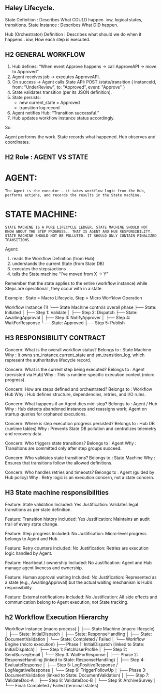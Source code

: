 ## Haley Lifecycle.

State Definition : Describes What COULD happen. iow, logical states, transitions.
State Instance : Describes What DID happen.

Hub (Orchestrator) Definition : Describes what should we do when it happens.. iow, How each step is executed.

## H2 GENERAL WORKFLOW

1.  Hub defines: “When event Approve happens → call ApproveAPI → move to Approved”
2.  Agent receives job → executes ApproveAPI.
3.  On success → Agent calls State API:
       POST /state/transition
       { instanceId, from: "UnderReview", to: "Approved", event: "Approve" }
4.  State validates transition (per its JSON definition).
5.  State persists:
       - new current_state = Approved
       - transition log record
6.  Agent notifies Hub: “Transition successful.”
7.  Hub updates workflow instance status accordingly.

So:

Agent performs the work.
State records what happened.
Hub observes and coordinates.

## H2 Role : AGENT VS STATE

# AGENT: 
    The Agent is the executor — it takes workflow logic from the Hub, performs actions, and records the results in the State machine.

# STATE MACHINE:
    STATE MACHINE IS A PURE LIFECYCLE LEDGER. STATE MACHINE SHOULD NOT KNOW ABOUT THE STEP PROGRESS.. THAT IS AGENT AND HUB RESPONSIBILITY. STATE MACHINE SHOULD NOT BE POLLUTED. IT SHOULD ONLY CONTAIN FINALIZED TRANSITIONS.


Agent:

1. reads the Workflow Definition (from Hub)
2. understands the current State (from State DB)
3. executes the steps/actions
4. tells the State machine “I’ve moved from X → Y”

Remember that the state applies to the entire (workflow instance) while Steps are operational , they occur with in a state.

Example : State = Macro Lifecycle, Step = Micro Worfklow Operation

Workflow Instance (1)
└── State Machine controls overall phase
    ├── State: Initiated
    │   ├── Step 1: Validate
    │   ├── Step 2: Dispatch
    ├── State: AwaitingApproval
    │   ├── Step 3: NotifyApprover
    │   ├── Step 4: WaitForResponse
    └── State: Approved
        ├── Step 5: Publish

## H3 RESPONSIBILITY CONTRACT

Concern: What is the overall workflow status?
Belongs to : State Machine
Why : It owns sm_instance.current_state and sm_transition_log, which represent the authoritative lifecycle record.

Concern: What is the current step being executed?
Belongs to : Agent (persisted via Hub)
Why : This is runtime-specific execution context (micro progress).

Concern: How are steps defined and orchestrated?
Belongs to : Workflow Hub
Why : Hub defines structure, dependencies, retries, and I/O rules.

Concern: What happens if an Agent dies mid-step?
Belongs to : Agent / Hub
Why : Hub detects abandoned instances and reassigns work; Agent on startup queries for orphaned executions.

Concern: Where is step execution progress persisted?
Belongs to : Hub DB (runtime tables)
Why : Prevents State DB pollution and centralizes telemetry and recovery data.

Concern: Who triggers state transitions?
Belongs to : Agent
Why : Transitions are committed only after step groups succeed.

Concern: Who validates state transitions?
Belongs to : State Machine
Why : Ensures that transitions follow the allowed definitions.

Concern: Who handles retries and timeouts?
Belongs to : Agent (guided by Hub policy)
Why : Retry logic is an execution concern, not a state concern.

## H3 State machine responsibilities

Feature: State validation
Included: Yes
Justification: Validates legal transitions as per state definition.

Feature: Transition history
Included: Yes
Justification: Maintains an audit trail of every state change.

Feature: Step progress
Included: No
Justification: Micro-level progress belongs to Agent and Hub.

Feature: Retry counters
Included: No
Justification: Retries are execution logic handled by Agent.

Feature: Heartbeat / ownership
Included: No
Justification: Agent and Hub manage agent liveness and ownership.

Feature: Human approval waiting
Included: No
Justification: Represented as a state (e.g., AwaitingApproval) but the actual waiting mechanism is Hub’s responsibility.

Feature: External notifications
Included: No
Justification: All side effects and communication belong to Agent execution, not State tracking.

## h2 Workflow Execution Hierarchy

Workflow Instance (macro process)
│
├── State Machine (macro lifecycle)
│     ├── State: InitialDispatch
│     ├── State: ResponseHandling
│     ├── State: DocumentValidation
│     └── State: Completed / Failed
│
└── Workflow Engine (micro execution)
      ├── Phase 1: InitialDispatch (linked to State: InitialDispatch)
      │    ├── Step 1: FetchUserProfile
      │    ├── Step 2: SendSurveyEmail
      │    └── Step 3: WaitForResponse
      │
      ├── Phase 2: ResponseHandling (linked to State: ResponseHandling)
      │    ├── Step 4: EvaluateResponse
      │    ├── Step 5: LogPositiveResponse / LogNegativeResponse
      │    └── Step 6: TriggerFollowUp
      │
      ├── Phase 3: DocumentValidation (linked to State: DocumentValidation)
      │    ├── Step 7: ValidateDoc-A
      │    ├── Step 8: ValidateDoc-B
      │    └── Step 9: ArchiveSurvey
      │
      └── Final: Completed / Failed (terminal states)
